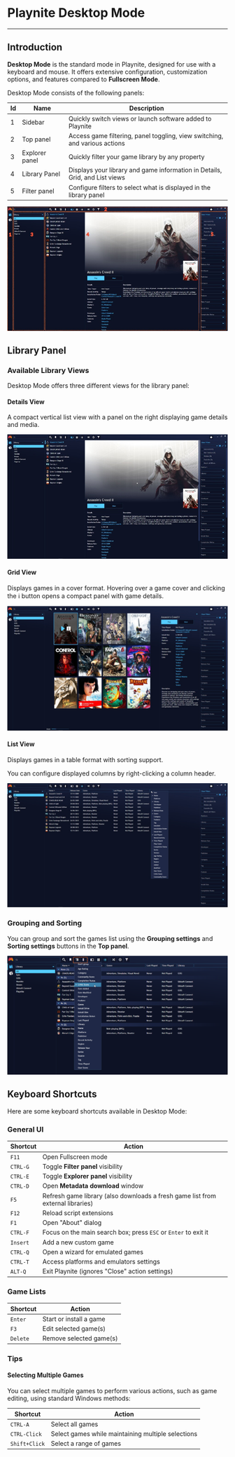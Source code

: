 # Playnite Desktop Mode

---------------------

## Introduction

**Desktop Mode** is the standard mode in Playnite, designed for use with a keyboard and mouse. It offers extensive configuration, customization options, and features compared to **Fullscreen Mode**.

Desktop Mode consists of the following panels:

| Id  | Name                             | Description                                                                 |
| --- | -------------------------------- | --------------------------------------------------------------------------- |
| 1   | Sidebar                          | Quickly switch views or launch software added to Playnite                   |
| 2   | Top panel                        | Access game filtering, panel toggling, view switching, and various actions  |
| 3   | Explorer panel                   | Quickly filter your game library by any property                            |
| 4   | Library Panel | Displays your library and game information in Details, Grid, and List views |
| 5   | Filter panel                     | Configure filters to select what is displayed in the library panel          |

![UI](images/playniteDesktopMode_UI.jpg)

## Library Panel

### Available Library Views

Desktop Mode offers three different views for the library panel:

#### Details View

A compact vertical list view with a panel on the right displaying game details and media.

![Details View](images/playniteDesktopMode_DetailsView.jpg)

#### Grid View

Displays games in a cover format. Hovering over a game cover and clicking the ℹ️ button opens a compact panel with game details.

![Grid View](images/playniteDesktopMode_GridView.jpg)

#### List View

Displays games in a table format with sorting support.

You can configure displayed columns by right-clicking a column header.

![List View](images/playniteDesktopMode_ListView.jpg)

### Grouping and Sorting

You can group and sort the games list using the **Grouping settings** and **Sorting settings** buttons in the **Top panel**.

![Grouping and Sorting](images/playniteDesktopMode_GroupingSorting.png)

## Keyboard Shortcuts

Here are some keyboard shortcuts available in Desktop Mode:

### General UI

| Shortcut | Action                                                                          |
| -------- | ------------------------------------------------------------------------------- |
| `F11`    | Open Fullscreen mode                                                            |
| `CTRL-G` | Toggle **Filter panel** visibility                                              |
| `CTRL-E` | Toggle **Explorer panel** visibility                                            |
| `CTRL-D` | Open **Metadata download** window                                               |
| `F5`     | Refresh game library (also downloads a fresh game list from external libraries) |
| `F12`    | Reload script extensions                                                        |
| `F1`     | Open "About" dialog                                                             |
| `CTRL-F` | Focus on the main search box; press `ESC` or `Enter` to exit it                 |
| `Insert` | Add a new custom game                                                           |
| `CTRL-Q` | Open a wizard for emulated games                                                |
| `CTRL-T` | Access platforms and emulators settings                                         |
| `ALT-Q`  | Exit Playnite (ignores "Close" action settings)                                 |

### Game Lists

| Shortcut | Action                  |
| -------- | ----------------------- |
| `Enter`  | Start or install a game |
| `F3`     | Edit selected game(s)   |
| `Delete` | Remove selected game(s) |

### Tips

#### Selecting Multiple Games

You can select multiple games to perform various actions, such as game editing, using standard Windows methods:

| Shortcut      | Action                                             |
| ------------- | -------------------------------------------------- |
| `CTRL-A`      | Select all games                                   |
| `CTRL-Click`  | Select games while maintaining multiple selections |
| `Shift+Click` | Select a range of games                            |
